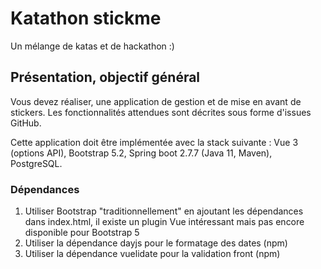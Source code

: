 # Katathon stickme
Un mélange de katas et de hackathon :)

## Présentation, objectif général
Vous devez réaliser, une application de gestion et de mise en avant de stickers. Les fonctionnalités attendues sont décrites sous forme d'issues GitHub.

Cette application doit être implémentée avec la stack suivante : Vue 3 (options API), Bootstrap 5.2, Spring boot 2.7.7 (Java 11, Maven), PostgreSQL.

### Dépendances
1. Utiliser Bootstrap "traditionnellement" en ajoutant les dépendances dans index.html, il existe un plugin Vue intéressant mais pas encore disponible pour Bootstrap 5
2. Utiliser la dépendance dayjs pour le formatage des dates (npm)
3. Utiliser la dépendance vuelidate pour la validation front (npm)